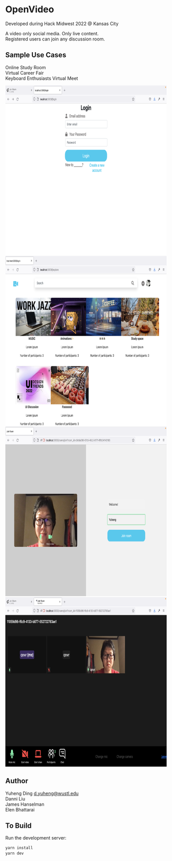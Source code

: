 # OpenVideo

Developed during Hack Midwest 2022 @ Kansas City

A video only social media. Only live content. </br>
Registered users can join any discussion room.

## Sample Use Cases
Online Study Room </br>
Virtual Career Fair </br>
Keyboard Enthusiasts Virtual Meet </br>


<p align="center">
  <!-- img src="./public/left.PNG" width="351" height="759" --->
  <img src="./demo/LoginPage.png" width="850" height="530">
  <img src="./demo/MainPage.png" width="850" height="530">
  <img src="./demo/WaitingRoom.png" width="850" height="530">
  <img src="./demo/VideoRoom.png" width="850" height="530">
</p>

## Author
Yuheng Ding
d.yuheng@wustl.edu <br/>
Danni Liu <br/>
James Hanselman <br/>
Elen Bhattarai <br/>


## To Build

Run the development server:

```bash
yarn install
yarn dev
```
